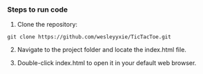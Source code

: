 ### Steps to run code
1. Clone the repository: 
```
git clone https://github.com/wesleyyxie/TicTacToe.git
```
2. Navigate to the project folder and locate the index.html file.

3. Double-click index.html to open it in your default web browser.